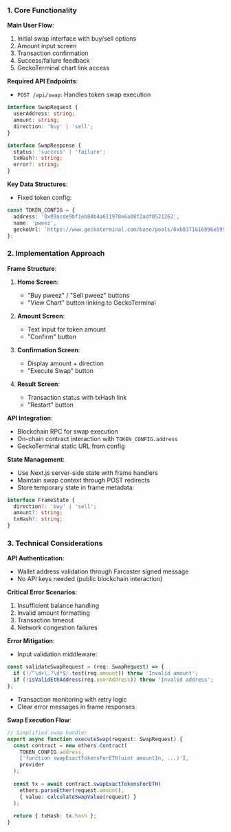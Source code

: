 ### 1. Core Functionality
**Main User Flow**:
1. Initial swap interface with buy/sell options
2. Amount input screen
3. Transaction confirmation
4. Success/failure feedback
5. GeckoTerminal chart link access

**Required API Endpoints**:
- `POST /api/swap`: Handles token swap execution
```typescript
interface SwapRequest {
  userAddress: string;
  amount: string;
  direction: 'buy' | 'sell';
}

interface SwapResponse {
  status: 'success' | 'failure';
  txHash?: string;
  error?: string;
}
```

**Key Data Structures**:
- Fixed token config:
```typescript
const TOKEN_CONFIG = {
  address: '0x09acde9bf1eb84b4a611978e6a08f2adf0521262',
  name: 'pweez',
  geckoUrl: 'https://www.geckoterminal.com/base/pools/0xb8371616896e5953f7425d71c047cd3df738c379'
};
```

### 2. Implementation Approach
**Frame Structure**:
1. **Home Screen**:
   - "Buy pweez" / "Sell pweez" buttons
   - "View Chart" button linking to GeckoTerminal

2. **Amount Screen**:
   - Text input for token amount
   - "Confirm" button

3. **Confirmation Screen**:
   - Display amount + direction
   - "Execute Swap" button

4. **Result Screen**:
   - Transaction status with txHash link
   - "Restart" button

**API Integration**:
- Blockchain RPC for swap execution
- On-chain contract interaction with `TOKEN_CONFIG.address`
- GeckoTerminal static URL from config

**State Management**:
- Use Next.js server-side state with frame handlers
- Maintain swap context through POST redirects
- Store temporary state in frame metadata:
```typescript
interface FrameState {
  direction?: 'buy' | 'sell';
  amount?: string;
  txHash?: string;
}
```

### 3. Technical Considerations
**API Authentication**:
- Wallet address validation through Farcaster signed message
- No API keys needed (public blockchain interaction)

**Critical Error Scenarios**:
1. Insufficient balance handling
2. Invalid amount formatting
3. Transaction timeout
4. Network congestion failures

**Error Mitigation**:
- Input validation middleware:
```typescript
const validateSwapRequest = (req: SwapRequest) => {
  if (!/^\d+\.?\d*$/.test(req.amount)) throw 'Invalid amount';
  if (!isValidEthAddress(req.userAddress)) throw 'Invalid address';
};
```
- Transaction monitoring with retry logic
- Clear error messages in frame responses

**Swap Execution Flow**:
```typescript
// Simplified swap handler
export async function executeSwap(request: SwapRequest) {
  const contract = new ethers.Contract(
    TOKEN_CONFIG.address,
    ['function swapExactTokensForETH(uint amountIn, ...)'],
    provider
  );
  
  const tx = await contract.swapExactTokensForETH(
    ethers.parseEther(request.amount),
    { value: calculateSwapValue(request) }
  );
  
  return { txHash: tx.hash };
}
```